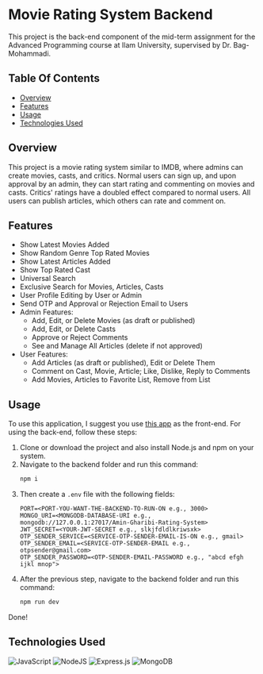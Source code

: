 # Movie Rating System Backend

This project is the back-end component of the mid-term assignment for the Advanced Programming course at Ilam University, supervised by Dr. Bag-Mohammadi.

## Table Of Contents

- [Overview](#overview)
- [Features](#features)
- [Usage](#usage)
- [Technologies Used](#technologies-used)

## Overview
This project is a movie rating system similar to IMDB, where admins can create movies, casts, and critics. Normal users can sign up, and upon approval by an admin, they can start rating and commenting on movies and casts. Critics' ratings have a doubled effect compared to normal users. All users can publish articles, which others can rate and comment on.

## Features
- Show Latest Movies Added
- Show Random Genre Top Rated Movies
- Show Latest Articles Added
- Show Top Rated Cast
- Universal Search
- Exclusive Search for Movies, Articles, Casts
- User Profile Editing by User or Admin
- Send OTP and Approval or Rejection Email to Users
- Admin Features:
  - Add, Edit, or Delete Movies (as draft or published)
  - Add, Edit, or Delete Casts
  - Approve or Reject Comments
  - See and Manage All Articles (delete if not approved)
- User Features:
  - Add Articles (as draft or published), Edit or Delete Them
  - Comment on Cast, Movie, Article; Like, Dislike, Reply to Comments
  - Add Movies, Articles to Favorite List, Remove from List

## Usage
To use this application, I suggest you use [this app](https://github.com/Amin-Gharibi/ap-midterm-py-app) as the front-end.
For using the back-end, follow these steps:

1. Clone or download the project and also install Node.js and npm on your system.
2. Navigate to the backend folder and run this command:
    ```bash
    npm i
    ```
3. Then create a `.env` file with the following fields:
    ```plaintext
    PORT=<PORT-YOU-WANT-THE-BACKEND-TO-RUN-ON e.g., 3000>
    MONGO_URI=<MONGODB-DATABASE-URI e.g., mongodb://127.0.0.1:27017/Amin-Gharibi-Rating-System>
    JWT_SECRET=<YOUR-JWT-SECRET e.g., slkjfdldlkriwsxk>
    OTP_SENDER_SERVICE=<SERVICE-OTP-SENDER-EMAIL-IS-ON e.g., gmail>
    OTP_SENDER_EMAIL=<SERVICE-OTP-SENDER-EMAIL e.g., otpsender@gmail.com>
    OTP_SENDER_PASSWORD=<OTP-SENDER-EMAIL-PASSWORD e.g., "abcd efgh ijkl mnop">
    ```
4. After the previous step, navigate to the backend folder and run this command:
    ```bash
    npm run dev
    ```

Done!

## Technologies Used
![JavaScript](https://img.shields.io/badge/javascript-%23323330.svg?style=for-the-badge&logo=javascript&logoColor=%23F7DF1E) ![NodeJS](https://img.shields.io/badge/node.js-6DA55F?style=for-the-badge&logo=node.js&logoColor=white) ![Express.js](https://img.shields.io/badge/express.js-%23404d59.svg?style=for-the-badge&logo=express&logoColor=%2361DAFB) ![MongoDB](https://img.shields.io/badge/MongoDB-%234ea94b.svg?style=for-the-badge&logo=mongodb&logoColor=white)
